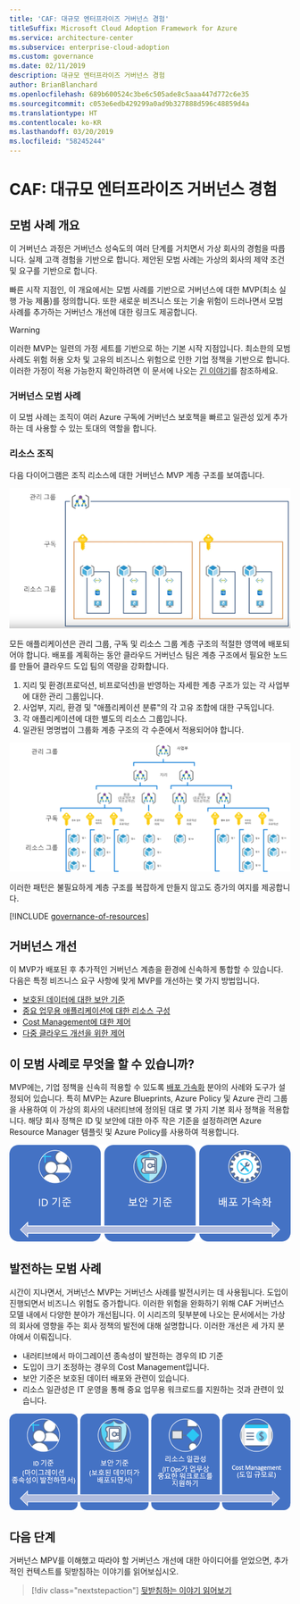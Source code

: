 ```yaml
---
title: 'CAF: 대규모 엔터프라이즈 거버넌스 경험'
titleSuffix: Microsoft Cloud Adoption Framework for Azure
ms.service: architecture-center
ms.subservice: enterprise-cloud-adoption
ms.custom: governance
ms.date: 02/11/2019
description: 대규모 엔터프라이즈 거버넌스 경험
author: BrianBlanchard
ms.openlocfilehash: 689b600524c3be6c505ade8c5aaa447d772c6e35
ms.sourcegitcommit: c053e6edb429299a0ad9b327888d596c48859d4a
ms.translationtype: HT
ms.contentlocale: ko-KR
ms.lasthandoff: 03/20/2019
ms.locfileid: "58245244"
---
```

# <a name="caf-large-enterprise-governance-journey"></a>CAF: 대규모 엔터프라이즈 거버넌스 경험

## <a name="best-practice-overview"></a>모범 사례 개요

이 거버넌스 과정은 거버넌스 성숙도의 여러 단계를 거치면서 가상 회사의 경험을 따릅니다. 실제 고객 경험을 기반으로 합니다. 제안된 모범 사례는 가상의 회사의 제약 조건 및 요구를 기반으로 합니다.

빠른 시작 지점인, 이 개요에서는 모범 사례를 기반으로 거버넌스에 대한 MVP(최소 실행 가능 제품)를 정의합니다. 또한 새로운 비즈니스 또는 기술 위험이 드러나면서 모범 사례를 추가하는 거버넌스 개선에 대한 링크도 제공합니다.

> [!WARNING]
> 이러한 MVP는 일련의 가정 세트를 기반으로 하는 기본 시작 지점입니다. 최소한의 모범 사례도 위험 허용 오차 및 고유의 비즈니스 위험으로 인한 기업 정책을 기반으로 합니다. 이러한 가정이 적용 가능한지 확인하려면 이 문서에 나오는 [긴 이야기](./narrative.md)를 참조하세요.

### <a name="governance-best-practice"></a>거버넌스 모범 사례

이 모범 사례는 조직이 여러 Azure 구독에 거버넌스 보호책을 빠르고 일관성 있게 추가하는 데 사용할 수 있는 토대의 역할을 합니다.

### <a name="resource-organization"></a>리소스 조직

다음 다이어그램은 조직 리소스에 대한 거버넌스 MVP 계층 구조를 보여줍니다.

![리소스 조직 다이어그램](../../../_images/governance/resource-organization.png)

모든 애플리케이션은 관리 그룹, 구독 및 리소스 그룹 계층 구조의 적절한 영역에 배포되어야 합니다. 배포를 계획하는 동안 클라우드 거버넌스 팀은 계층 구조에서 필요한 노드를 만들어 클라우드 도입 팀의 역량을 강화합니다.

1. 지리 및 환경(프로덕션, 비프로덕션)을 반영하는 자세한 계층 구조가 있는 각 사업부에 대한 관리 그룹입니다.
2. 사업부, 지리, 환경 및 "애플리케이션 분류"의 각 고유 조합에 대한 구독입니다.
3. 각 애플리케이션에 대한 별도의 리소스 그룹입니다.
4. 일관된 명명법이 그룹화 계층 구조의 각 수준에서 적용되어야 합니다.

![대규모 엔터프라이즈의 리소스 조직 다이어그램](../../../_images/governance/large-enterprise-resource-organization.png)

이러한 패턴은 불필요하게 계층 구조를 복잡하게 만들지 않고도 증가의 여지를 제공합니다.

[!INCLUDE [governance-of-resources](../../../../../includes/cloud-adoption/governance/governance-of-resources.md)]

## <a name="governance-evolutions"></a>거버넌스 개선

이 MVP가 배포된 후 추가적인 거버넌스 계층을 환경에 신속하게 통합할 수 있습니다. 다음은 특정 비즈니스 요구 사항에 맞게 MVP를 개선하는 몇 가지 방법입니다.

- [보호된 데이터에 대한 보안 기준](./security-baseline-evolution.md)
- [중요 업무용 애플리케이션에 대한 리소스 구성](./resource-consistency-evolution.md)
- [Cost Management에 대한 제어](./cost-management-evolution.md)
- [다중 클라우드 개선을 위한 제어](./multi-cloud-evolution.md)

<!-- markdownlint-disable MD026 -->

## <a name="what-does-this-best-practice-do"></a>이 모범 사례로 무엇을 할 수 있습니까?

MVP에는, 기업 정책을 신속히 적용할 수 있도록 [배포 가속화](../../deployment-acceleration/overview.md) 분야의 사례와 도구가 설정되어 있습니다. 특히 MVP는 Azure Blueprints, Azure Policy 및 Azure 관리 그룹을 사용하여 이 가상의 회사의 내러티브에 정의된 대로 몇 가지 기본 회사 정책을 적용합니다. 해당 회사 정책은 ID 및 보안에 대한 아주 작은 기준을 설정하려면 Azure Resource Manager 템플릿 및 Azure Policy를 사용하여 적용합니다.

![증분 거버넌스 MVP의 예제](../../../_images/governance/governance-mvp.png)

## <a name="evolving-the-best-practice"></a>발전하는 모범 사례

시간이 지나면서, 거버넌스 MVP는 거버넌스 사례를 발전시키는 데 사용됩니다. 도입이 진행되면서 비즈니스 위험도 증가합니다. 이러한 위험을 완화하기 위해 CAF 거버넌스 모델 내에서 다양한 분야가 개선됩니다. 이 시리즈의 뒷부분에 나오는 문서에서는 가상의 회사에 영향을 주는 회사 정책의 발전에 대해 설명합니다. 이러한 개선은 세 가지 분야에서 이뤄집니다.

- 내러티브에서 마이그레이션 종속성이 발전하는 경우의 ID 기준
- 도입이 크기 조정하는 경우의 Cost Management입니다.
- 보안 기준은 보호된 데이터 배포와 관련이 있습니다.
- 리소스 일관성은 IT 운영을 통해 중요 업무용 워크로드를 지원하는 것과 관련이 있습니다.

![증분 거버넌스 MVP의 예](../../../_images/governance/governance-evolution-large.png)

## <a name="next-steps"></a>다음 단계

거버넌스 MPV를 이해했고 따라야 할 거버넌스 개선에 대한 아이디어를 얻었으면, 추가적인 컨텍스트를 뒷받침하는 이야기를 읽어보십시오.

> [!div class="nextstepaction"]
> [뒷받침하는 이야기 읽어보기](./narrative.md)

